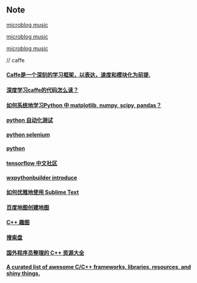 ## Note

[microblog music](http://weibo.com/tv/v/F0aumzJdX?from=movie)

[microblog music](http://weibo.com/tv/v/F09QUeurq?from=music)

[microblog music](http://weibo.com/tv/v/F1xrHolVa?from=music)

// caffe

#### [Caffe是一个深刻的学习框架，以表达，速度和模块化为前提.](http://caffe.berkeleyvision.org/)

#### [深度学习caffe的代码怎么读？](https://www.zhihu.com/question/27982282)

#### [如何系统地学习Python 中 matplotlib, numpy, scipy, pandas？](https://www.zhihu.com/question/37180159)

#### [python 自动化测试](http://blog.csdn.net/carolzhang8406/article/details/51601937)

#### [python selenium](http://www.cnblogs.com/fnng/p/3258946.html)

#### [python](http://www.cnblogs.com/fnng/category/454439.html)

#### [tensorflow 中文社区](http://www.tensorfly.cn/)


#### [wxpythonbuilder introduce](http://blog.csdn.net/wh357589873/article/details/51392953)

#### [如何优雅地使用 Sublime Text](http://blog.jobbole.com/95933/)

#### [百度地图创建地图](http://api.map.baidu.com/lbsapi/creatmap/)

#### [C++ 趣图](https://pic4.zhimg.com/51e24922e946c197859ff2bca752da97_r.jpg)

#### [搜索盘](http://www.sosuopan.com/file/108016)

#### [国外程序员整理的 C++ 资源大全](http://www.csdn.net/article/2014-10-24/2822269-c++)

#### [A curated list of awesome C/C++ frameworks, libraries, resources, and shiny things.](https://github.com/fffaraz/awesome-cpp)

